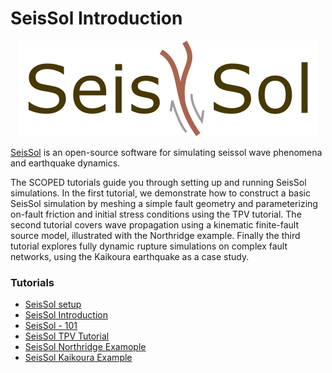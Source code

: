 # SeisSol Introduction 

<p align="center">
  <img src="seissol_logo_logo_sans_darkred.svg" />
</p>


[SeisSol](https://seissol.org) is an open-source software for simulating seissol wave phenomena and earthquake dynamics. 

The SCOPED tutorials guide you through setting up and running SeisSol simulations. In the first tutorial, we demonstrate how to construct a basic SeisSol simulation by meshing a simple fault geometry and parameterizing on-fault friction and initial stress conditions using the TPV tutorial. The second tutorial covers wave propagation using a kinematic finite-fault source model, illustrated with the Northridge example. Finally the third tutorial explores fully dynamic rupture simulations on complex fault networks, using the Kaikoura earthquake as a case study.


### Tutorials
- [SeisSol setup](https://drive.google.com/file/d/1gmntH5dQ68uzvjy4cvlDkDuUMU32KErW/view)
- [SeisSol Introduction](https://drive.google.com/file/d/1lGei2_iWXU5fR_qdpJQ50ZTFc8RCTalz/view)
- [SeisSol - 101](https://drive.google.com/file/d/1ZpeziL0EVzYqIHkqMTGFEdro9VGa-TOD/view)
- [SeisSol TPV Tutorial](https://drive.google.com/file/d/1ti-jeOoQ2B7OJgMq458tUFEmQ825yyEd/view)
- [SeisSol Northridge Examople](https://drive.google.com/file/d/108bKqnXelvI6c8bUztrN3wQ1f7CWPpK7/view)
- [SeisSol Kaikoura Example](https://drive.google.com/file/d/1Qp8vsIzgEpKI2jJHWKbsnO1PTyVCx3op/view)